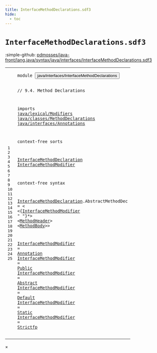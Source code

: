 ```yaml
---
title: InterfaceMethodDeclarations.sdf3
hide:
  - toc
---
```


# `InterfaceMethodDeclarations.sdf3`

:simple-github: [pdmosses/java-front/lang.java/syntax/java/interfaces/InterfaceMethodDeclarations.sdf3]

[pdmosses/java-front/lang.java/syntax/java/interfaces/InterfaceMethodDeclarations.sdf3]: https://github.com/pdmosses/java-front/blob/master/lang.java/syntax/java/interfaces/InterfaceMethodDeclarations.sdf3 "The source file on GitHub"

<div class="sdf3"><table class="highlighttable"><tbody><tr><td class="linenos"><div class="linenodiv"><pre><span></span>1
2
3
4
5
6
7
8
9
10
11
12
13
14
15
16
17
18
19
20
21
22
23
24
25
</pre></div></td>
<td class="code"><pre><code><span class="keyword">module</span> <button class="modal-open" id="java/interfaces/InterfaceMethodDeclarations_1_8" title="Multi-file references" data-urls="../InterfaceDeclarations.sdf3/#java/interfaces/InterfaceMethodDeclarations_13_3 line 13; ../Main.sdf3/#java/interfaces/InterfaceMethodDeclarations_7_3 line 7">java/interfaces/InterfaceMethodDeclarations</button>

<span class="layout">// 9.4. Method Declarations</span>

<span class="keyword">imports</span>
  <a href="../../lexical/Modifiers.sdf3/#java/lexical/Modifiers_1_8" id="java/lexical/Modifiers_6_3" title="Defined at ../../lexical/Modifiers.sdf3 line 1">java/lexical/Modifiers</a>
  <a href="../../classes/MethodDeclarations.sdf3/#java/classes/MethodDeclarations_1_8" id="java/classes/MethodDeclarations_7_3" title="Defined at ../../classes/MethodDeclarations.sdf3 line 1">java/classes/MethodDeclarations</a>
  <a href="../Annotations.sdf3/#java/interfaces/Annotations_1_8" id="java/interfaces/Annotations_8_3" title="Defined at ../Annotations.sdf3 line 1">java/interfaces/Annotations</a>

<span class="keyword">context-free sorts</span>

  <a href="../InterfaceDeclarations.sdf3/#InterfaceMethodDeclaration_44_32" id="InterfaceMethodDeclaration_12_3" title="Referenced at ../InterfaceDeclarations.sdf3 line 44">InterfaceMethodDeclaration</a>
  <a href="#InterfaceMethodModifier_18_5" id="InterfaceMethodModifier_13_3" title="Referenced at line 18">InterfaceMethodModifier</a> 

<span class="keyword">context-free syntax</span>
  
  <a href="../InterfaceDeclarations.sdf3/#InterfaceMethodDeclaration_44_32" id="InterfaceMethodDeclaration_17_3" title="Referenced at ../InterfaceDeclarations.sdf3 line 44">InterfaceMethodDeclaration</a>.<span class="cons_Constructor"><span id="AbstractMethodDec_17_30" title="Not referenced">AbstractMethodDec</span></span> = &lt;
  &lt;{<a href="#InterfaceMethodModifier_13_3" id="InterfaceMethodModifier_18_5" title="Defined at line 13, 20, 21, 22, 23, 24, 25">InterfaceMethodModifier</a> <span class="cons_Lit">" "</span>}*&gt; &lt;<a href="../../classes/MethodDeclarations.sdf3/#MethodHeader_16_3" id="MethodHeader_18_37" title="Defined at ../../classes/MethodDeclarations.sdf3 line 16, 33, 36">MethodHeader</a>&gt; &lt;<a href="../../classes/MethodDeclarations.sdf3/#MethodBody_21_3" id="MethodBody_18_52" title="Defined at ../../classes/MethodDeclarations.sdf3 line 21, 56, 57">MethodBody</a>&gt;&gt;
  
  <a href="#InterfaceMethodModifier_18_5" id="InterfaceMethodModifier_20_3" title="Referenced at line 18">InterfaceMethodModifier</a> = <a href="../Annotations.sdf3/#Annotation_12_3" id="Annotation_20_29" title="Defined at ../Annotations.sdf3 line 12, 19, 20, 21">Annotation</a>
  <a href="#InterfaceMethodModifier_18_5" id="InterfaceMethodModifier_21_3" title="Referenced at line 18">InterfaceMethodModifier</a> = <a href="../../lexical/Modifiers.sdf3/#Public_14_3" id="Public_21_29" title="Defined at ../../lexical/Modifiers.sdf3 line 14, 29">Public</a>
  <a href="#InterfaceMethodModifier_18_5" id="InterfaceMethodModifier_22_3" title="Referenced at line 18">InterfaceMethodModifier</a> = <a href="../../lexical/Modifiers.sdf3/#Abstract_8_3" id="Abstract_22_29" title="Defined at ../../lexical/Modifiers.sdf3 line 8, 23">Abstract</a>
  <a href="#InterfaceMethodModifier_18_5" id="InterfaceMethodModifier_23_3" title="Referenced at line 18">InterfaceMethodModifier</a> = <a href="../../lexical/Modifiers.sdf3/#Default_9_3" id="Default_23_29" title="Defined at ../../lexical/Modifiers.sdf3 line 9, 24">Default</a>
  <a href="#InterfaceMethodModifier_18_5" id="InterfaceMethodModifier_24_3" title="Referenced at line 18">InterfaceMethodModifier</a> = <a href="../../lexical/Modifiers.sdf3/#Static_15_3" id="Static_24_29" title="Defined at ../../lexical/Modifiers.sdf3 line 15, 30">Static</a>
  <a href="#InterfaceMethodModifier_18_5" id="InterfaceMethodModifier_25_3" title="Referenced at line 18">InterfaceMethodModifier</a> = <a href="../../lexical/Modifiers.sdf3/#Strictfp_16_3" id="Strictfp_25_29" title="Defined at ../../lexical/Modifiers.sdf3 line 16, 31">Strictfp</a>
</code></pre></td></tr></tbody></table></div>

<div id="modal">
  <div id="modal-content">
    <span id="modal-close">&times;</span>
    <h2 id="modal-h2"></h2>
    <p  id="modal-p"></p>
    <ul id="modal-ul"></ul>
  </div>
</div>
